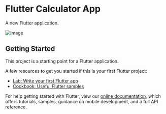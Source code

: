 # Flutter Calculator App

A new Flutter application.

![image](https://user-images.githubusercontent.com/56175888/128232071-fb92fb1a-2058-49ca-8a87-e4f016c8e668.png)

## Getting Started

This project is a starting point for a Flutter application.

A few resources to get you started if this is your first Flutter project:

- [Lab: Write your first Flutter app](https://flutter.dev/docs/get-started/codelab)
- [Cookbook: Useful Flutter samples](https://flutter.dev/docs/cookbook)

For help getting started with Flutter, view our
[online documentation](https://flutter.dev/docs), which offers tutorials,
samples, guidance on mobile development, and a full API reference.
